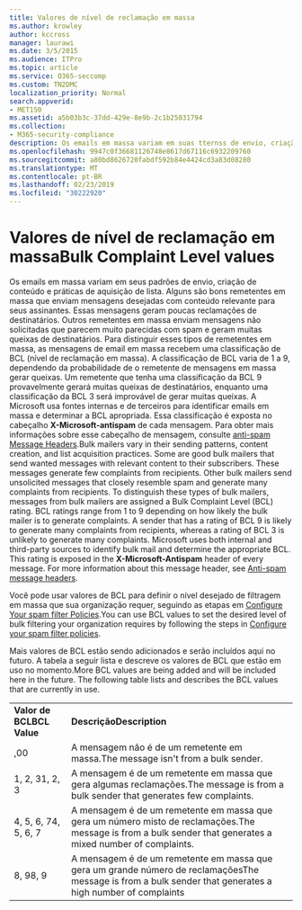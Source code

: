 ```yaml
---
title: Valores de nível de reclamação em massa
ms.author: krowley
author: kccross
manager: laurawi
ms.date: 3/5/2015
ms.audience: ITPro
ms.topic: article
ms.service: O365-seccomp
ms.custom: TN2DMC
localization_priority: Normal
search.appverid:
- MET150
ms.assetid: a5b03b3c-37dd-429e-8e9b-2c1b25031794
ms.collection:
- M365-security-compliance
description: Os emails em massa variam em suas tternss de envio, criação de conteúdo e aquisição de lista. Alguns são bons remetentes em massa que enviam mensagens desejadas com conteúdo relevante para seus assinantes. Essas mensagens geram poucas reclamações de destinatários. Outros remetentes em massa enviam mensagens não solicitadas que parecem muito parecidas com spam e geram muitas queixas de destinatários. Para distinguir esses tipos de remetentes em massa, as mensagens de email em massa recebem uma classificação de BCL (nível de reclamação em massa). A classificação de BCL varia de 1 a 9, dependendo da probabilidade de o remetente de mensagens em massa gerar queixas. Um remetente que tenha uma classificação da BCL 9 provavelmente gerará muitas queixas de destinatários, enquanto uma classificação da BCL 3 será improvável de gerar muitas queixas. A Microsoft usa fontes internas e de terceiros para identificar emails em massa e determinar a BCL apropriada. Essa classificação é exposta no cabeçalho X-Microsoft-antispam de cada mensagem. Para obter mais informações sobre esse cabeçalho de mensagem, consulte anti-spam Message Headers.
ms.openlocfilehash: 9947c0f36681126748e8617d67116c6932209760
ms.sourcegitcommit: a80bd8626720fabdf592b84e4424cd3a83d08280
ms.translationtype: MT
ms.contentlocale: pt-BR
ms.lasthandoff: 02/23/2019
ms.locfileid: "30222920"
---
```

# <a name="bulk-complaint-level-values"></a><span data-ttu-id="04557-112">Valores de nível de reclamação em massa</span><span class="sxs-lookup"><span data-stu-id="04557-112">Bulk Complaint Level values</span></span>

<span data-ttu-id="04557-p102">Os emails em massa variam em seus padrões de envio, criação de conteúdo e práticas de aquisição de lista. Alguns são bons remetentes em massa que enviam mensagens desejadas com conteúdo relevante para seus assinantes. Essas mensagens geram poucas reclamações de destinatários. Outros remetentes em massa enviam mensagens não solicitadas que parecem muito parecidas com spam e geram muitas queixas de destinatários. Para distinguir esses tipos de remetentes em massa, as mensagens de email em massa recebem uma classificação de BCL (nível de reclamação em massa). A classificação de BCL varia de 1 a 9, dependendo da probabilidade de o remetente de mensagens em massa gerar queixas. Um remetente que tenha uma classificação da BCL 9 provavelmente gerará muitas queixas de destinatários, enquanto uma classificação da BCL 3 será improvável de gerar muitas queixas. A Microsoft usa fontes internas e de terceiros para identificar emails em massa e determinar a BCL apropriada. Essa classificação é exposta no cabeçalho **X-Microsoft-antispam** de cada mensagem. Para obter mais informações sobre esse cabeçalho de mensagem, consulte [anti-spam Message Headers](anti-spam-message-headers.md).</span><span class="sxs-lookup"><span data-stu-id="04557-p102">Bulk mailers vary in their sending patterns, content creation, and list acquisition practices. Some are good bulk mailers that send wanted messages with relevant content to their subscribers. These messages generate few complaints from recipients. Other bulk mailers send unsolicited messages that closely resemble spam and generate many complaints from recipients. To distinguish these types of bulk mailers, messages from bulk mailers are assigned a Bulk Complaint Level (BCL) rating. BCL ratings range from 1 to 9 depending on how likely the bulk mailer is to generate complaints. A sender that has a rating of BCL 9 is likely to generate many complaints from recipients, whereas a rating of BCL 3 is unlikely to generate many complaints. Microsoft uses both internal and third-party sources to identify bulk mail and determine the appropriate BCL. This rating is exposed in the **X-Microsoft-Antispam** header of every message. For more information about this message header, see [Anti-spam message headers](anti-spam-message-headers.md).</span></span> 
  
<span data-ttu-id="04557-123">Você pode usar valores de BCL para definir o nível desejado de filtragem em massa que sua organização requer, seguindo as etapas em [Configure Your spam filter Policies](configure-your-spam-filter-policies.md).</span><span class="sxs-lookup"><span data-stu-id="04557-123">You can use BCL values to set the desired level of bulk filtering your organization requires by following the steps in [Configure your spam filter policies](configure-your-spam-filter-policies.md).</span></span>
  
<span data-ttu-id="04557-p103">Mais valores de BCL estão sendo adicionados e serão incluídos aqui no futuro. A tabela a seguir lista e descreve os valores de BCL que estão em uso no momento.</span><span class="sxs-lookup"><span data-stu-id="04557-p103">More BCL values are being added and will be included here in the future. The following table lists and describes the BCL values that are currently in use.</span></span>
  
|||
|:-----|:-----|
|<span data-ttu-id="04557-126">**Valor de BCL**</span><span class="sxs-lookup"><span data-stu-id="04557-126">**BCL Value**</span></span> <br/> |<span data-ttu-id="04557-127">**Descrição**</span><span class="sxs-lookup"><span data-stu-id="04557-127">**Description**</span></span> <br/> |
|<span data-ttu-id="04557-128">,0</span><span class="sxs-lookup"><span data-stu-id="04557-128">0</span></span>  <br/> |<span data-ttu-id="04557-129">A mensagem não é de um remetente em massa.</span><span class="sxs-lookup"><span data-stu-id="04557-129">The message isn't from a bulk sender.</span></span>  <br/> |
|<span data-ttu-id="04557-130">1, 2, 3</span><span class="sxs-lookup"><span data-stu-id="04557-130">1, 2, 3</span></span>  <br/> |<span data-ttu-id="04557-131">A mensagem é de um remetente em massa que gera algumas reclamações.</span><span class="sxs-lookup"><span data-stu-id="04557-131">The message is from a bulk sender that generates few complaints.</span></span>  <br/> |
|<span data-ttu-id="04557-132">4, 5, 6, 7</span><span class="sxs-lookup"><span data-stu-id="04557-132">4, 5, 6, 7</span></span>  <br/> |<span data-ttu-id="04557-133">A mensagem é de um remetente em massa que gera um número misto de reclamações.</span><span class="sxs-lookup"><span data-stu-id="04557-133">The message is from a bulk sender that generates a mixed number of complaints.</span></span>  <br/> |
|<span data-ttu-id="04557-134">8, 9</span><span class="sxs-lookup"><span data-stu-id="04557-134">8, 9</span></span>  <br/> |<span data-ttu-id="04557-135">A mensagem é de um remetente em massa que gera um grande número de reclamações</span><span class="sxs-lookup"><span data-stu-id="04557-135">The message is from a bulk sender that generates a high number of complaints</span></span>  <br/> |
   


